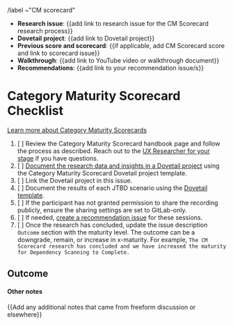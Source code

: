 <!--
 
Title should be: Category Maturity Scorecard - {{Stage Group}} FY{{YY}}-Q{{quarter number}} - {{Title or Description of the Evaluated Workflow / JTBD}}
(e.g. “Category Maturity Scorecard - Create:Source Code FY21-Q1 - Obtaining screenshots from testing artifacts)

This template is meant to document results from Category Maturity Scorecard user interview sessions.

If this CM Scorecard is related to an OKR, append ~OKR to the /label quick action below to automatically add the 'OKR' label.

-->

/label ~"CM scorecard" 

- **Research issue**: {{add link to research issue for the CM Scorecard research process}}
- **Dovetail project**: {{add link to Dovetail project}}
- **Previous score and scorecard**: {{if applicable, add CM Scorecard score and link to scorecard issue}}
- **Walkthrough**: {{add link to YouTube video or walkthrough document}}
- **Recommendations**: {{add link to your recommendation issue/s}}

# Category Maturity Scorecard Checklist

[Learn more about Category Maturity Scorecards](https://about.gitlab.com/handbook/engineering/ux/category-maturity-scorecards/)
1. [ ] Review the Category Maturity Scorecard handbook page and follow the process as described. Reach out to the [UX Researcher for your stage](https://about.gitlab.com/handbook/product/categories/) if you have questions.
1. [ ] [Document the research data and insights in a Dovetail project](https://about.gitlab.com/handbook/engineering/ux/ux-research-training/documenting-research-findings/) using the Category Maturity Scorecard Dovetail project template.
1. [ ] Link the Dovetail project in this issue.
1. [ ] Document the results of each JTBD scenario using the [Dovetail template](https://dovetailapp.com/projects/new).
1. [ ] If the participant has not granted permission to share the recording publicly, ensure the sharing settings are set to GitLab-only.
1. [ ] If needed, [create a recommendation issue](https://gitlab.com/gitlab-org/gitlab-design/issues/new?issuable_template=UX%20Scorecard%20Part%202) for these sessions.
1. [ ] Once the research has concluded, update the issue description `Outcome` section with the maturity level. The outcome can be a downgrade, remain, or increase in x-maturity. For example, `The CM Scorecard research has concluded and we have increased the maturity for Dependency Scanning to Complete.`

## Outcome

#### Other notes
{{Add any additional notes that came from freeform discussion or elsewhere}}
